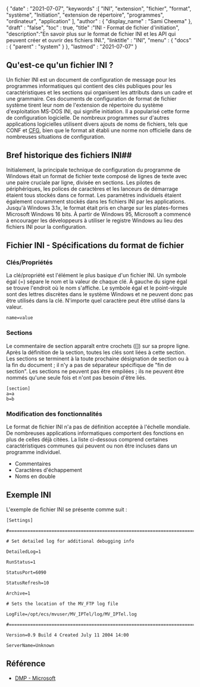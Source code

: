 {
  "date" : "2021-07-07",
  "keywords" :[ "INI", "extension", "fichier", "format", "système", "Initiation", "extension de répertoire", "programmes", "ordinateur", "application" ],
  "author" : {
    "display_name" : "Sami Cheema"
},
  "draft" : "false",
  "toc" : true,
  "title" :"INI - Format de fichier d'initiation",
  "description":"En savoir plus sur le format de fichier INI et les API qui peuvent créer et ouvrir des fichiers INI.",
  "linktitle" : "INI",
  "menu" : {
    "docs" : {
      "parent" : "system"
}
},
  "lastmod" : "2021-07-07"
}

## Qu'est-ce qu'un fichier INI ? ##

Un fichier INI est un document de configuration de message pour les programmes informatiques qui contient des clés publiques pour les caractéristiques et les sections qui organisent les attributs dans un cadre et une grammaire. Ces documents de configuration de format de fichier système tirent leur nom de l'extension de répertoire du système d'exploitation MS-DOS INI, qui signifie initiation. Il a popularisé cette forme de configuration logicielle. De nombreux programmes sur d'autres applications logicielles utilisent divers ajouts de noms de fichiers, tels que CONF et [CFG](/fr/system/cfg/), bien que le format ait établi une norme non officielle dans de nombreuses situations de configuration.

## Bref historique des fichiers INI##

Initialement, la principale technique de configuration du programme de Windows était un format de fichier texte composé de lignes de texte avec une paire cruciale par ligne, divisée en sections. Les pilotes de périphériques, les polices de caractères et les lanceurs de démarrage étaient tous stockés dans ce format. Les paramètres individuels étaient également couramment stockés dans les fichiers INI par les applications.
Jusqu'à Windows 3.1x, le format était pris en charge sur les plates-formes Microsoft Windows 16 bits. À partir de Windows 95, Microsoft a commencé à encourager les développeurs à utiliser le registre Windows au lieu des fichiers INI pour la configuration.

## Fichier INI - Spécifications du format de fichier

### Clés/Propriétés ###

La clé/propriété est l'élément le plus basique d'un fichier INI. Un symbole égal (=) sépare le nom et la valeur de chaque clé. À gauche du signe égal se trouve l'endroit où le nom s'affiche. Le symbole égal et le point-virgule sont des lettres discrètes dans le système Windows et ne peuvent donc pas être utilisés dans la clé. N'importe quel caractère peut être utilisé dans la valeur.

```
name=value
```

### Sections ###

Le commentaire de section apparaît entre crochets ([]) sur sa propre ligne. Après la définition de la section, toutes les clés sont liées à cette section. Les sections se terminent à la toute prochaine désignation de section ou à la fin du document ; il n'y a pas de séparateur spécifique de "fin de section". Les sections ne peuvent pas être empilées ; ils ne peuvent être nommés qu'une seule fois et n'ont pas besoin d'être liés.

```
[section]
a=a
b=b
```

### Modification des fonctionnalités ###

Le format de fichier INI n'a pas de définition acceptée à l'échelle mondiale. De nombreuses applications informatiques comportent des fonctions en plus de celles déjà citées. La liste ci-dessous comprend certaines caractéristiques communes qui peuvent ou non être incluses dans un programme individuel.

* Commentaires
* Caractères d'échappement
* Noms en double


## Exemple INI ##

L'exemple de fichier INI se présente comme suit :

```
[Settings]
 
#======================================================================
 
# Set detailed log for additional debugging info
 
DetailedLog=1
 
RunStatus=1
 
StatusPort=6090
 
StatusRefresh=10
 
Archive=1
 
# Sets the location of the MV_FTP log file
 
LogFile=/opt/ecs/mvuser/MV_IPTel/log/MV_IPTel.log
 
#======================================================================
 
Version=0.9 Build 4 Created July 11 2004 14:00
 
ServerName=Unknown

```

## Référence ##

* [DMP - Microsoft](https://docs.microsoft.com/en-us/troubleshoot/windows-client/performance/read-small-memory-dump-file)

